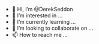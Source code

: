 - 👋 Hi, I’m @DerekSeddon
- 👀 I’m interested in ...
- 🌱 I’m currently learning ...
- 💞️ I’m looking to collaborate on ...
- 📫 How to reach me ...

<!---
DerekSeddon/DerekSeddon is a ✨ special ✨ repository because its `README.md` (this file) appears on your GitHub profile.
You can click the Preview link to take a look at your changes.
--->
